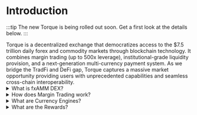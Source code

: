 # Introduction

:::tip
The new Torque is being rolled out soon. Get a first look at the details below.
:::

<div class="intro-description">
Torque is a decentralized exchange that democratizes access to the $7.5 trillion daily forex and commodity markets through blockchain technology. It combines margin trading (up to 500x leverage), institutional-grade liquidity provision, and a next-generation multi-currency payment system. As we bridge the TradFi and DeFi gap, Torque captures a massive market opportunity providing users with unprecedented capabilities and seamless cross-chain interoperability.
</div>

<div class="faq-container">

<details>
<summary>What is fxAMM DEX?</summary>
<div>
Deep liquidity pools for major forex pairs and commodities with efficient price discovery and minimal slippage. Torque DEX ensures continuous liquidity and fair pricing for all traders.
</div>
</details>

<details>
<summary>How does Margin Trading work?</summary>
<div>
Trade with up to 500x leverage on forex and commodity pairs. Torque FX provides real-time position monitoring, automated liquidation protection, and flexible margin requirements.
</div>
</details>

<details>
<summary>What are Currency Engines?</summary>
<div>
Mint and burn Torque currencies cross-chain. Torque Engines enable seamless collateral management and manages the minting and redemption of Torque Currencies.
</div>
</details>

<details>
<summary>What are the Rewards?</summary>
<div class="faq-reward">
TORQ is earned through real economic activity including FX trading, liquidity provision, staking, and referrals. Volume tiers provide multipliers up to 3x.
</div>
</details>

</div>
